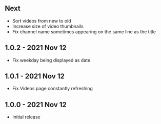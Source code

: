 ## Next
- Sort videos from new to old
- Increase size of video thumbnails
- Fix channel name sometimes appearing on the same line as the title

## 1.0.2 - 2021 Nov 12
- Fix weekday being displayed as date

## 1.0.1 - 2021 Nov 12
- Fix Videos page constantly refreshing

## 1.0.0 - 2021 Nov 12
- Initial release
